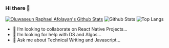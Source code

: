 ### Hi there 👋
[![Oluwaseun Raphael Afolayan's Github Stats](https://activity-graph.herokuapp.com/graph?username=theafolayan&bg_color=1c1917&color=ffffff&line=22c55e&point=ffffff&area_color=1c1917&area=true&hide_border=true&custom_title=My%20Commits%20Graph)](https://github.com/theafolayan)
![Github Stats](https://github-readme-stats.vercel.app/api?username=theafolayan&count_private=true&show_icons=true&theme=synthwave)
![Top Langs](https://github-readme-stats.vercel.app/api/top-langs/?username=theafolayan&hide=TeX&layout=compact&theme=synthwave)

- 👯 I’m looking to collaborate on React Native Projects...
- 🤔 I’m looking for help with DS and Algos...
- 💬 Ask me about Technical Writing and Javascript...
<!--
**theafolayan/theafolayan** is a ✨ _special_ ✨ repository because its `README.md` (this file) appears on your GitHub profile.

Here are some ideas to get you started:

- 🔭 I’m currently working on ...
- 🌱 I’m currently learning ...
- 📫 How to reach me: ...
- 😄 Pronouns: He/Him...
- ⚡ Fun fact: ...
-->
